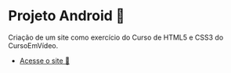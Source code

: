 # Projeto Android 🤖
Criação de um site como exercício do Curso de HTML5 e CSS3 do CursoEmVídeo.
* [Acesse o site 🔗](https://matheussiedler.github.io/projeto-android)
